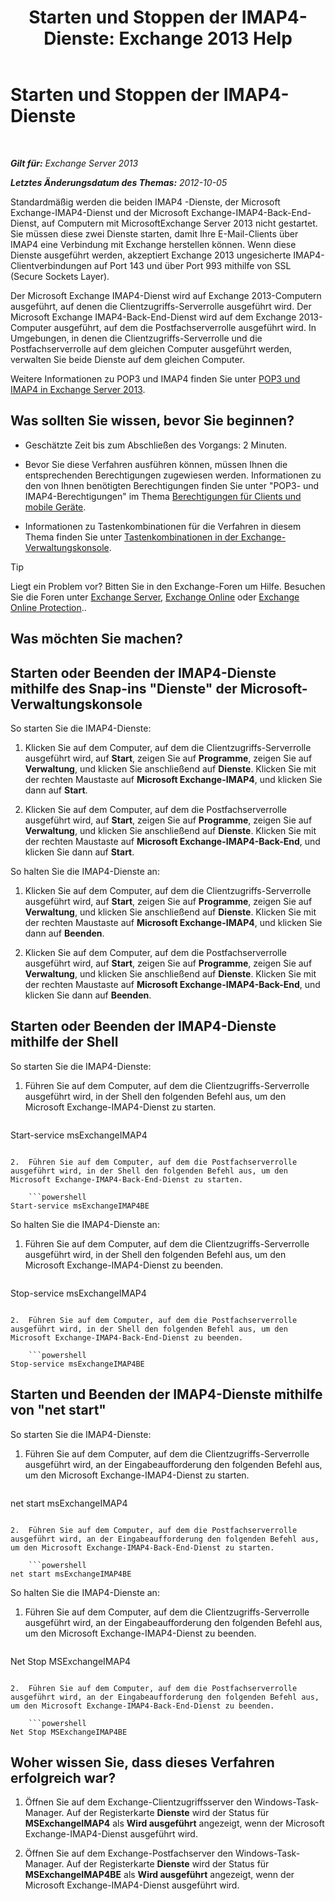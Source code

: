 ﻿---
title: 'Starten und Stoppen der IMAP4-Dienste: Exchange 2013 Help'
TOCTitle: Starten und Stoppen der IMAP4-Dienste
ms:assetid: a52db4bd-69a6-47b2-acf3-d9d8571c7a87
ms:mtpsurl: https://technet.microsoft.com/de-de/library/Bb124022(v=EXCHG.150)
ms:contentKeyID: 50476384
ms.date: 04/24/2018
mtps_version: v=EXCHG.150
ms.translationtype: HT
---

# Starten und Stoppen der IMAP4-Dienste

 

_**Gilt für:** Exchange Server 2013_

_**Letztes Änderungsdatum des Themas:** 2012-10-05_

Standardmäßig werden die beiden IMAP4 -Dienste, der Microsoft Exchange-IMAP4-Dienst und der Microsoft Exchange-IMAP4-Back-End-Dienst, auf Computern mit MicrosoftExchange Server 2013 nicht gestartet. Sie müssen diese zwei Dienste starten, damit Ihre E-Mail-Clients über IMAP4 eine Verbindung mit Exchange herstellen können. Wenn diese Dienste ausgeführt werden, akzeptiert Exchange 2013 ungesicherte IMAP4-Clientverbindungen auf Port 143 und über Port 993 mithilfe von SSL (Secure Sockets Layer).

Der Microsoft Exchange IMAP4-Dienst wird auf Exchange 2013-Computern ausgeführt, auf denen die Clientzugriffs-Serverrolle ausgeführt wird. Der Microsoft Exchange IMAP4-Back-End-Dienst wird auf dem Exchange 2013-Computer ausgeführt, auf dem die Postfachserverrolle ausgeführt wird. In Umgebungen, in denen die Clientzugriffs-Serverrolle und die Postfachserverrolle auf dem gleichen Computer ausgeführt werden, verwalten Sie beide Dienste auf dem gleichen Computer.

Weitere Informationen zu POP3 und IMAP4 finden Sie unter [POP3 und IMAP4 in Exchange Server 2013](pop3-and-imap4-in-exchange-server-2013-exchange-2013-help.md).

## Was sollten Sie wissen, bevor Sie beginnen?

  - Geschätzte Zeit bis zum Abschließen des Vorgangs: 2 Minuten.

  - Bevor Sie diese Verfahren ausführen können, müssen Ihnen die entsprechenden Berechtigungen zugewiesen werden. Informationen zu den von Ihnen benötigten Berechtigungen finden Sie unter "POP3- und IMAP4-Berechtigungen" im Thema [Berechtigungen für Clients und mobile Geräte](clients-and-mobile-devices-permissions-exchange-2013-help.md).

  - Informationen zu Tastenkombinationen für die Verfahren in diesem Thema finden Sie unter [Tastenkombinationen in der Exchange-Verwaltungskonsole](keyboard-shortcuts-in-the-exchange-admin-center-exchange-online-protection-help.md).


> [!TIP]
> Liegt ein Problem vor? Bitten Sie in den Exchange-Foren um Hilfe. Besuchen Sie die Foren unter <A href="https://go.microsoft.com/fwlink/p/?linkid=60612">Exchange Server</A>, <A href="https://go.microsoft.com/fwlink/p/?linkid=267542">Exchange Online</A> oder <A href="https://go.microsoft.com/fwlink/p/?linkid=285351">Exchange Online Protection</A>..



## Was möchten Sie machen?

## Starten oder Beenden der IMAP4-Dienste mithilfe des Snap-ins "Dienste" der Microsoft-Verwaltungskonsole

So starten Sie die IMAP4-Dienste:

1.  Klicken Sie auf dem Computer, auf dem die Clientzugriffs-Serverrolle ausgeführt wird, auf **Start**, zeigen Sie auf **Programme**, zeigen Sie auf **Verwaltung**, und klicken Sie anschließend auf **Dienste**. Klicken Sie mit der rechten Maustaste auf **Microsoft Exchange-IMAP4**, und klicken Sie dann auf **Start**.

2.  Klicken Sie auf dem Computer, auf dem die Postfachserverrolle ausgeführt wird, auf **Start**, zeigen Sie auf **Programme**, zeigen Sie auf **Verwaltung**, und klicken Sie anschließend auf **Dienste**. Klicken Sie mit der rechten Maustaste auf **Microsoft Exchange-IMAP4-Back-End**, und klicken Sie dann auf **Start**.

So halten Sie die IMAP4-Dienste an:

1.  Klicken Sie auf dem Computer, auf dem die Clientzugriffs-Serverrolle ausgeführt wird, auf **Start**, zeigen Sie auf **Programme**, zeigen Sie auf **Verwaltung**, und klicken Sie anschließend auf **Dienste**. Klicken Sie mit der rechten Maustaste auf **Microsoft Exchange-IMAP4**, und klicken Sie dann auf **Beenden**.

2.  Klicken Sie auf dem Computer, auf dem die Postfachserverrolle ausgeführt wird, auf **Start**, zeigen Sie auf **Programme**, zeigen Sie auf **Verwaltung**, und klicken Sie anschließend auf **Dienste**. Klicken Sie mit der rechten Maustaste auf **Microsoft Exchange-IMAP4-Back-End**, und klicken Sie dann auf **Beenden**.

## Starten oder Beenden der IMAP4-Dienste mithilfe der Shell

So starten Sie die IMAP4-Dienste:

1.  Führen Sie auf dem Computer, auf dem die Clientzugriffs-Serverrolle ausgeführt wird, in der Shell den folgenden Befehl aus, um den Microsoft Exchange-IMAP4-Dienst zu starten.
    
    ```powershell
Start-service msExchangeIMAP4
```

2.  Führen Sie auf dem Computer, auf dem die Postfachserverrolle ausgeführt wird, in der Shell den folgenden Befehl aus, um den Microsoft Exchange-IMAP4-Back-End-Dienst zu starten.
    
    ```powershell
Start-service msExchangeIMAP4BE
```

So halten Sie die IMAP4-Dienste an:

1.  Führen Sie auf dem Computer, auf dem die Clientzugriffs-Serverrolle ausgeführt wird, in der Shell den folgenden Befehl aus, um den Microsoft Exchange-IMAP4-Dienst zu beenden.
    
    ```powershell
Stop-service msExchangeIMAP4
```

2.  Führen Sie auf dem Computer, auf dem die Postfachserverrolle ausgeführt wird, in der Shell den folgenden Befehl aus, um den Microsoft Exchange-IMAP4-Back-End-Dienst zu beenden.
    
    ```powershell
Stop-service msExchangeIMAP4BE
```

## Starten und Beenden der IMAP4-Dienste mithilfe von "net start"

So starten Sie die IMAP4-Dienste:

1.  Führen Sie auf dem Computer, auf dem die Clientzugriffs-Serverrolle ausgeführt wird, an der Eingabeaufforderung den folgenden Befehl aus, um den Microsoft Exchange-IMAP4-Dienst zu starten.
    
    ```powershell
net start msExchangeIMAP4
```

2.  Führen Sie auf dem Computer, auf dem die Postfachserverrolle ausgeführt wird, an der Eingabeaufforderung den folgenden Befehl aus, um den Microsoft Exchange-IMAP4-Back-End-Dienst zu starten.
    
    ```powershell
net start msExchangeIMAP4BE
```

So halten Sie die IMAP4-Dienste an:

1.  Führen Sie auf dem Computer, auf dem die Clientzugriffs-Serverrolle ausgeführt wird, an der Eingabeaufforderung den folgenden Befehl aus, um den Microsoft Exchange-IMAP4-Dienst zu beenden.
    
    ```powershell
Net Stop MSExchangeIMAP4
```

2.  Führen Sie auf dem Computer, auf dem die Postfachserverrolle ausgeführt wird, an der Eingabeaufforderung den folgenden Befehl aus, um den Microsoft Exchange-IMAP4-Back-End-Dienst zu beenden.
    
    ```powershell
Net Stop MSExchangeIMAP4BE
```

## Woher wissen Sie, dass dieses Verfahren erfolgreich war?

1.  Öffnen Sie auf dem Exchange-Clientzugriffsserver den Windows-Task-Manager. Auf der Registerkarte **Dienste** wird der Status für **MSExchangeIMAP4** als **Wird ausgeführt** angezeigt, wenn der Microsoft Exchange-IMAP4-Dienst ausgeführt wird.

2.  Öffnen Sie auf dem Exchange-Postfachserver den Windows-Task-Manager. Auf der Registerkarte **Dienste** wird der Status für **MSExchangeIMAP4BE** als **Wird ausgeführt** angezeigt, wenn der Microsoft Exchange-IMAP4-Dienst ausgeführt wird.

